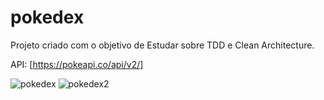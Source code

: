 # pokedex

Projeto criado com o objetivo de Estudar sobre TDD e Clean Architecture.

API: [https://pokeapi.co/api/v2/]

![pokedex](https://user-images.githubusercontent.com/61924090/191875939-b081ea3a-bef6-48b6-8a9f-1c77193344b8.png)
![pokedex2](https://user-images.githubusercontent.com/61924090/191875951-852aa4f4-d7d3-4a71-8d32-a58d4efec574.png)
